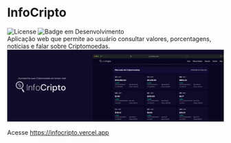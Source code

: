 # InfoCripto 
![License](https://img.shields.io/badge/lucaspanzera-InfoCripto-darkblue) ![Badge em Desenvolvimento](https://img.shields.io/badge/Status-Em%20Desenvolvimento-darkblue)</br>
Aplicação web que permite ao usuário consultar valores, porcentagens, notícias e falar sobre Criptomoedas.
![GetClima](content/header.png)

 <p>Acesse <a href="https://infocripto.vercel.app" target="_blank" >https://infocripto.vercel.app</a>
